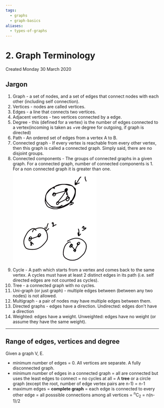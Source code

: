 ```yaml
---
tags:
  - graphs
  - graph-basics
aliases:
  - types-of-graphs
---
```

# 2. Graph Terminology
Created Monday 30 March 2020

## Jargon
1. Graph - a set of nodes, and a set of edges that connect nodes with each other (including self connection).
2. Vertices - nodes are called vertices.
3. Edges - a line that connects two vertices.
4. Adjacent vertices - two vertices connected by a edge.
5. Degree - this (defined for a vertex) is the number of edges connected to a vertex(incoming is taken as +ve degree for outgoing, if graph is directed)
6. Path - An ordered set of edges from a vertex A to B.
7. Connected graph - If every vertex is reachable from every other vertex, then this graph is called a connected graph. Simply said, there are no disjoint groups.
8. Connected components - The groups of connected graphs in a given graph. For a connected graph, number of connected components is 1. For a non connected graph it is greater than one.
	![](../../../../../../assets/2._Graph_Terminology-image-1-89bd6112.png)
8. Cycle - A path which starts from a vertex and comes back to the same vertex. A cycles must have at least 2 distinct edges in its path (i.e. self directed edges are not counted as cycles).
9. Tree - a connected graph with no cycles.
10. Uni-graph (or just graph) - multiple edges between (between any two nodes) is not allowed.
11. Multigraph - a pair of nodes may have multiple edges between them.
12. Directed graphs - edges have a direction. Undirected: edges don't have a direction
13. Weighted: edges have a weight. Unweighted: edges have no weight (or assume they have the same weight).

---
## Range of edges, vertices and degree
Given a graph V, E.

- minimum number of edges = 0. All vertices are separate. A fully disconnected graph.
- minimum number of edges in a connected graph = all are connected but uses the least edges to connect = no cycles at all = A **tree** or a circle graph (except the root, number of edge vertex pairs are n-1) = n-1
- maximum edges = **complete graph** = each edge is connected to every other edge = all posssible connections among all vertices = <sup>n</sup>C<sub>2</sub> = n(n-1)/2
